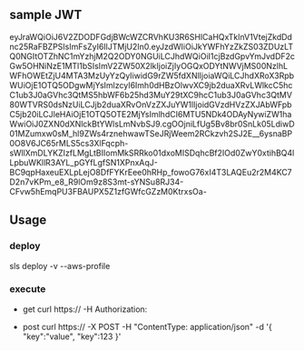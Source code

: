 ## sample JWT
eyJraWQiOiJ6V2ZDODFGdjBWcWZCRVhKU3R6SHlCaHQxTklnV1VtejZkdDdnc25RaFBZPSIsImFsZyI6IlJTMjU2In0.eyJzdWIiOiJkYWFhYzZkZS03ZDUzLTQ0NGItOTZhNC1mYzhjM2Q2ODY0NGUiLCJhdWQiOiI1cjBzdGpvYmJvdDF2cGw5OHNiNzE1MTl1bSIsImV2ZW50X2lkIjoiZjIyOGQxODYtNWVjMS00NzlhLWFhOWEtZjU4MTA3MzUyYzQyIiwidG9rZW5fdXNlIjoiaWQiLCJhdXRoX3RpbWUiOjE1OTQ5ODgwMjYsImlzcyI6Imh0dHBzOlwvXC9jb2duaXRvLWlkcC5hcC1ub3J0aGVhc3QtMS5hbWF6b25hd3MuY29tXC9hcC1ub3J0aGVhc3QtMV80WTVRS0dsNzUiLCJjb2duaXRvOnVzZXJuYW1lIjoidGVzdHVzZXJAbWFpbC5jb20iLCJleHAiOjE1OTQ5OTE2MjYsImlhdCI6MTU5NDk4ODAyNywiZW1haWwiOiJ0ZXN0dXNlckBtYWlsLmNvbSJ9.cgOOjniLfUg5Bv8br0SnLk05LdiwD01MZumxw0sM_hl9ZWs4rznehwawTSeJRjWeem2RCkzvh2SJ2E__6ysnaBP0O8V6JC65rMLS5cs3XlFqcph-sWllXmDLYKZIzfLMgLtBIIomMkSRRko01dxoMISDqhcBf2IOd0ZwY0xtihBQ4lLpbuWKllR3AYL_pGYfLgfSN1XPnxAqJ-BC9qpHaxeuEXLpLejO8DfFYKrEee0hRHp_fowoG76xI4T3LAQEu2r2M4KC7D2n7vKPm_e8_R9lOm9z8S3mt-sYNSu8RJ34-CFvw5hEmqPU3FBAUPX5Z1zfGWfcGZzM0KtrxsOa-

## Usage
### deploy
sls deploy -v --aws-profile <profile>

### execute
- get
curl https://<API GW URL> -H Authorization:<JWT>

- post
curl https://<API GW URL> -X POST -H "ContentType: application/json" -d '{ "key":"value", "key":123 }'
